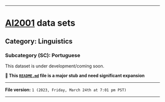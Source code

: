 
***

# [AI2001](https://github.com/seanpm2001/AI2001/) data sets

## Category: Linguistics

### Subcategory (SC): Portuguese

This dataset is under development/coming soon.

**🌱️ This [`README.md`](/README.md) file is a major stub and need significant expansion**

***

**File version:** `1 (2023, Friday, March 24th at 7:01 pm PST)`

***
